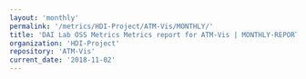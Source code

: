 ```yaml
---
layout: 'monthly'
permalink: '/metrics/HDI-Project/ATM-Vis/MONTHLY/'
title: 'DAI Lab OSS Metrics Metrics report for ATM-Vis | MONTHLY-REPORT-2018-11-02'
organization: 'HDI-Project'
repository: 'ATM-Vis'
current_date: '2018-11-02'
---
```

